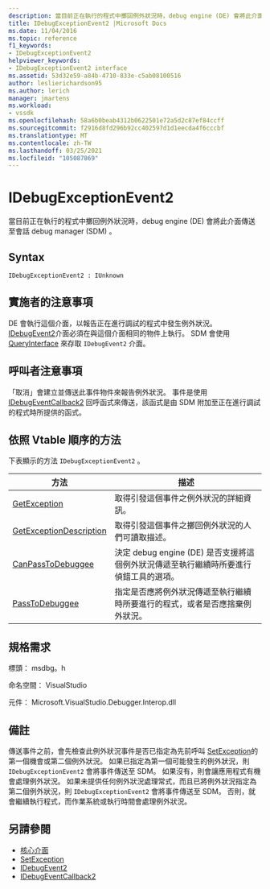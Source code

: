 ```yaml
---
description: 當目前正在執行的程式中擲回例外狀況時，debug engine (DE) 會將此介面傳送至會話 debug manager (SDM) 。
title: IDebugExceptionEvent2 |Microsoft Docs
ms.date: 11/04/2016
ms.topic: reference
f1_keywords:
- IDebugExceptionEvent2
helpviewer_keywords:
- IDebugExceptionEvent2 interface
ms.assetid: 53d32e59-a84b-4710-833e-c5ab08100516
author: leslierichardson95
ms.author: lerich
manager: jmartens
ms.workload:
- vssdk
ms.openlocfilehash: 58a6b0beab4312b0622501e72a5d2c87ef84ccff
ms.sourcegitcommit: f2916d8fd296b92cc402597d1d1eecda4f6cccbf
ms.translationtype: MT
ms.contentlocale: zh-TW
ms.lasthandoff: 03/25/2021
ms.locfileid: "105087869"
---
```

# <a name="idebugexceptionevent2"></a>IDebugExceptionEvent2
當目前正在執行的程式中擲回例外狀況時，debug engine (DE) 會將此介面傳送至會話 debug manager (SDM) 。

## <a name="syntax"></a>Syntax

```
IDebugExceptionEvent2 : IUnknown
```

## <a name="notes-for-implementers"></a>實施者的注意事項
 DE 會執行這個介面，以報告正在進行調試的程式中發生例外狀況。 [IDebugEvent2](../../../extensibility/debugger/reference/idebugevent2.md)介面必須在與這個介面相同的物件上執行。 SDM 會使用 [QueryInterface](/cpp/atl/queryinterface) 來存取 `IDebugEvent2` 介面。

## <a name="notes-for-callers"></a>呼叫者注意事項
 「取消」會建立並傳送此事件物件來報告例外狀況。 事件是使用 [IDebugEventCallback2](../../../extensibility/debugger/reference/idebugeventcallback2.md) 回呼函式來傳送，該函式是由 SDM 附加至正在進行調試的程式時所提供的函式。

## <a name="methods-in-vtable-order"></a>依照 Vtable 順序的方法
 下表顯示的方法 `IDebugExceptionEvent2` 。

|方法|描述|
|------------|-----------------|
|[GetException](../../../extensibility/debugger/reference/idebugexceptionevent2-getexception.md)|取得引發這個事件之例外狀況的詳細資訊。|
|[GetExceptionDescription](../../../extensibility/debugger/reference/idebugexceptionevent2-getexceptiondescription.md)|取得引發這個事件之擲回例外狀況的人們可讀取描述。|
|[CanPassToDebuggee](../../../extensibility/debugger/reference/idebugexceptionevent2-canpasstodebuggee.md)|決定 debug engine (DE) 是否支援將這個例外狀況傳遞至執行繼續時所要進行偵錯工具的選項。|
|[PassToDebuggee](../../../extensibility/debugger/reference/idebugexceptionevent2-passtodebuggee.md)|指定是否應將例外狀況傳遞至執行繼續時所要進行的程式，或者是否應捨棄例外狀況。|

## <a name="requirements"></a>規格需求
 標頭： msdbg。h

 命名空間： VisualStudio

 元件： Microsoft.VisualStudio.Debugger.Interop.dll

## <a name="remarks"></a>備註
 傳送事件之前，會先檢查此例外狀況事件是否已指定為先前呼叫 [SetException](../../../extensibility/debugger/reference/idebugengine2-setexception.md)的第一個機會或第二個例外狀況。 如果已指定為第一個可能發生的例外狀況，則 `IDebugExceptionEvent2` 會將事件傳送至 SDM。 如果沒有，則會讓應用程式有機會處理例外狀況。 如果未提供任何例外狀況處理常式，而且已將例外狀況指定為第二個例外狀況，則 `IDebugExceptionEvent2` 會將事件傳送至 SDM。 否則，就會繼續執行程式，而作業系統或執行時間會處理例外狀況。

## <a name="see-also"></a>另請參閱
- [核心介面](../../../extensibility/debugger/reference/core-interfaces.md)
- [SetException](../../../extensibility/debugger/reference/idebugengine2-setexception.md)
- [IDebugEvent2](../../../extensibility/debugger/reference/idebugevent2.md)
- [IDebugEventCallback2](../../../extensibility/debugger/reference/idebugeventcallback2.md)
